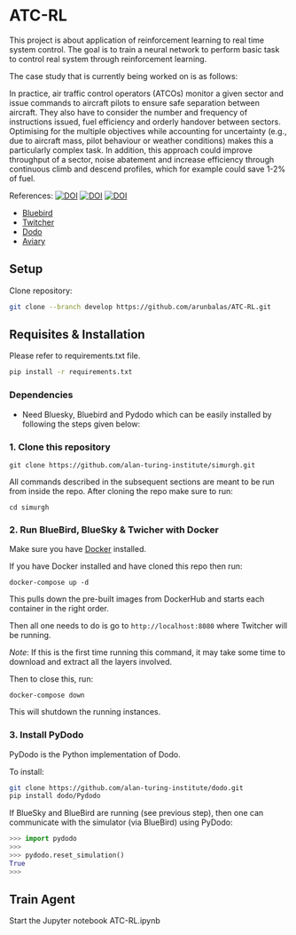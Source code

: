# ATC-RL
This project is about application of reinforcement learning to real time system control. The goal is to train a neural network to perform basic task to control real system through reinforcement learning. 

The case study that is currently being worked on is as follows:

In practice, air traffic control operators (ATCOs) monitor a given sector and issue commands to aircraft pilots to ensure safe separation between aircraft. They also have to consider the number and frequency of instructions issued, fuel efficiency and orderly handover between sectors. Optimising for the multiple objectives while accounting for uncertainty (e.g., due to aircraft mass, pilot behaviour or weather conditions) makes this a particularly complex task.
In addition, this approach could improve throughput of a sector, noise abatement and increase efficiency through continuous 
climb and descend profiles, which for example could save 1-2% of fuel. 

References:
[![DOI](https://zenodo.org/badge/148370950.svg)](https://zenodo.org/badge/latestdoi/148370950)
[![DOI](https://zenodo.org/badge/148370950.svg)](https://arxiv.org/pdf/1905.01303.pdf)
[![DOI](https://travis-ci.com/alan-turing-institute/simurgh.svg?branch=master)](https://travis-ci.com/alan-turing-institute/simurgh)
- [Bluebird](https://github.com/alan-turing-institute/bluebird)
- [Twitcher](https://github.com/alan-turing-institutetwitcher)
- [Dodo](https://github.com/alan-turing-institute/dodo)
- [Aviary](https://github.com/alan-turing-institute/aviary)

## Setup
Clone repository:
```bash
git clone --branch develop https://github.com/arunbalas/ATC-RL.git
```

## Requisites & Installation

Please refer to requirements.txt file.

```bash
pip install -r requirements.txt
```


### Dependencies

- Need Bluesky, Bluebird and Pydodo which can be easily installed by following the steps given below:

### 1. Clone this repository


```{bash}
git clone https://github.com/alan-turing-institute/simurgh.git
```

All commands described in the subsequent sections are meant to be run from inside the repo. After cloning the repo make sure to run:

```{bash}
cd simurgh
```

### 2. Run BlueBird, BlueSky & Twicher with Docker

Make sure you have [Docker](https://www.docker.com/get-started) installed.

If you have Docker installed and have cloned this repo then run:

```{bash}
docker-compose up -d
```

This pulls down the pre-built images from DockerHub and
starts each container in the right order.

Then all one needs to do is go to
`http://localhost:8080` where Twitcher will be running.

_Note_: If this is the first time running this command, it may take some time to
download and extract all the layers involved.

Then to close this, run:

```
docker-compose down
```

This will shutdown the running instances.

### 3. Install PyDodo

PyDodo is the Python implementation of Dodo.

To install:

```bash
git clone https://github.com/alan-turing-institute/dodo.git
pip install dodo/Pydodo
```

If BlueSky and BlueBird are running (see previous step), then one can communicate with the simulator (via
BlueBird) using PyDodo:

```python
>>> import pydodo
>>>
>>> pydodo.reset_simulation()
True
>>>
```

## Train Agent

Start the Jupyter notebook ATC-RL.ipynb



